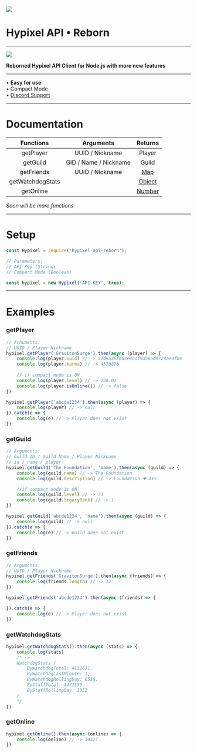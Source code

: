 # ![](https://i.imgur.com/cDFoQZU.png?1) 

# Hypixel API • Reborn

---

![](https://nodei.co/npm/hypixel-api-reborn.png?downloads=true&downloadRank=true&stars=true)

**Reborned Hypixel API Client for Node.js with more new features**

---

• **Easy for use** <br>• Compact Mode<br>• [Discord Support](https://discord.gg/NSEBNMM)

---

# Documentation

| Functions | Arguments | Returns |
| :---: | :---: | :---: |
| getPlayer | UUID / Nickname | Player |
| getGuild | GID / Name / Nickname | Guild |
| getFriends | UUID / Nickname | [Map](https://developer.mozilla.org/en-US/docs/Web/JavaScript/Reference/Global_Objects/Map) |
| getWatchdogStats | | [Object](https://developer.mozilla.org/en-US/docs/Web/JavaScript/Reference/Global_Objects/Object) | 
| getOnline | | [Number](https://developer.mozilla.org/en-US/docs/Web/JavaScript/Reference/Global_Objects/Number) |

*Soon will be more functions*

---

# Setup

``` js
const Hypixel = require('hypixel-api-reborn');

// Parameters:
// API Key (String)
// Compart Mode (Boolean)

const hypixel = new Hypixel('API-KEY', true);
```
---

# Examples
### getPlayer

``` js
// Arhuments:
// UUID / Player Nickname
hypixel.getPlayer('GravitonSurge').then(async (player) => {
    console.log(player.uuid) // -> 52d9a36f66ce4cdf9a56ad9724ae9fb4
    console.log(player.karma) // -> 4570876
    
    // if compact mode is ON
    console.log(player.level) // -> 138.01 
    console.log(player.isOnline()) // -> false
})

hypixel.getPlayer('abcde1234').then(async (player) => {
    console.log(player) // -> null
}).catch(e => {
    console.log(e) // -> Player does not exist
})
```

### getGuild

``` js
// Arguments:
// Guild ID / Guild Name / Player Nickname
// id / name / player
hypixel.getGuild('The Foundation', 'name').then(async (guild) => {
    console.log(guild.name) // -> The Foundation
    console.log(guild.description) // -> Foundation ❤ AYS

    //if compact mode is ON
    console.log(guild.level) // -> 73
    console.log(guild.legacyRank) // -> 1
})

hypixel.getGuild('abcde1234', 'name').then(async (guild) => {
    console.log(guild) // -> null
}).catch(e => {
    console.log(e) // -> Guild does not exist
})
```

### getFriends

``` js
// Arguments:
// UUID / Player Nickname
hypixel.getFriends('GravitonSurge').then(async (friends) => {
    console.log(friends.length) // -> 12
})

hypixel.getFriends('abcde1234').then(async (friends) => {

}).catch(e => {
    console.log(e) // -> Player does not exist
})
```

### getWatchdogStats

```js
hypixel.getWatchdogStats().then(async (stats) => {
    console.log(stats)
    /* -> 
    WatchdogStats {
        ByWatchdogTotal: 4112671,
        ByWatchDogLastMinute: 1,
        ByWatchdogRollingDay: 6538,
        ByStaffTotal: 1471159,
        ByStaffRollingDay: 1353
    }
    */
})
```

### getOnline

```js
hypixel.getOnline().then(async (online) => {
    console.log(online) // -> 34327
})
```
